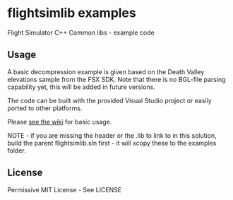 # flightsimlib examples
Flight Simulator C++ Common libs - example code


## Usage
A basic decompression example is given based on the Death Valley elevations sample from the FSX SDK.
Note that there is no BGL-file parsing capability yet, this will be added in future versions.

The code can be built with the provided Visual Studio project or easily ported to other platforms.

Please [see the wiki](https://github.com/seanisom/flightsimlib/wiki) for basic usage.

NOTE - if you are missing the header or the .lib to link to in this solution, build the parent flightsimlib.sln first - it will xcopy these to the examples folder.


## License
Permissive MIT License - See LICENSE